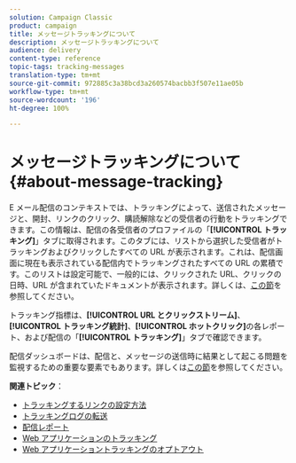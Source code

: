 ```yaml
---
solution: Campaign Classic
product: campaign
title: メッセージトラッキングについて
description: メッセージトラッキングについて
audience: delivery
content-type: reference
topic-tags: tracking-messages
translation-type: tm+mt
source-git-commit: 972885c3a38bcd3a260574bacbb3f507e11ae05b
workflow-type: tm+mt
source-wordcount: '196'
ht-degree: 100%

---
```



# メッセージトラッキングについて{#about-message-tracking}

E メール配信のコンテキストでは、トラッキングによって、送信されたメッセージと、開封、リンクのクリック、購読解除などの受信者の行動をトラッキングできます。この情報は、配信の各受信者のプロファイルの「**[!UICONTROL トラッキング]**」タブに取得されます。このタブには、リストから選択した受信者がトラッキングおよびクリックしたすべての URL が表示されます。これは、配信画面に現在も表示されている配信内でトラッキングされたすべての URL の累積です。このリストは設定可能で、一般的には、クリックされた URL、クリックの日時、URL が含まれていたドキュメントが表示されます。詳しくは、[この節](../../platform/using/editing-a-profile.md#tracking-tab)を参照してください。

トラッキング指標は、**[!UICONTROL URL とクリックストリーム]**、**[!UICONTROL トラッキング統計]**、**[!UICONTROL ホットクリック]**&#x200B;の各レポート、および配信の「**[!UICONTROL トラッキング]**」タブで確認できます。

配信ダッシュボードは、配信と、メッセージの送信時に結果として起こる問題を監視するための重要な要素でもあります。詳しくは[この節](../../delivery/using/monitoring-a-delivery.md)を参照してください。

**関連トピック**：

* [トラッキングするリンクの設定方法](../../delivery/using/how-to-configure-tracked-links.md)
* [トラッキングログの転送](../../production/using/tracking-logs-issues.md)
* [配信レポート](../../reporting/using/delivery-reports.md)
* [Web アプリケーションのトラッキング](../../web/using/tracking-a-web-application.md)
* [Web アプリケーショントラッキングのオプトアウト](../../web/using/web-application-tracking-opt-out.md)
